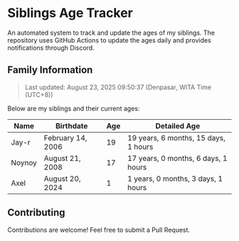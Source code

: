 # Siblings Age Tracker

An automated system to track and update the ages of my siblings. The repository uses GitHub Actions to update the ages daily and provides notifications through Discord.

## Family Information

> Last updated: August 23, 2025 09:50:37 (Denpasar, WITA Time (UTC+8))

Below are my siblings and their current ages:

| Name | Birthdate | Age | Detailed Age |
|------|-----------|-----|-------------|
| Jay-r | February 14, 2006 | 19 | 19 years, 6 months, 15 days, 1 hours |
| Noynoy | August 21, 2008 | 17 | 17 years, 0 months, 6 days, 1 hours |
| Axel | August 20, 2024 | 1 | 1 years, 0 months, 3 days, 1 hours |

## Contributing

Contributions are welcome! Feel free to submit a Pull Request.